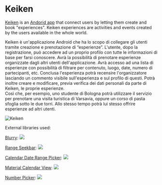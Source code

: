 # Keiken


[Keiken](https://keikenofficial.github.io/keiken-web/) is an [Andorid app](https://keiken.org/keiken.apk) that connect users by letting them create and book "experiences".
Keiken experiences are activities and events created by the users available in the whole world.


Keiken è un'applicazione Android che ha lo scopo di collegare gli utenti tramite creazione e prenotazione di “esperienze”.
L'utente, dopo la registrazione, può accedere ad un proprio profilo con tutte le informazioni di base per farsi conoscere. Avrà la possibilità di prenotare esperienze organizzate dagli altri utenti dell'applicazione. 
Avrà accesso ad una lista di esperienze con possibilità di filtrare per contenuto, luogo, date, numero di partecipanti, etc. Conclusa l'esperienza potrà recensire l'organizzatore lasciando un commento visibile sull'esperienza e sul profilo di questi. Potrà inoltre creare e modificare, previa verifica dei dati personali da parte di Keiken, le proprie esperienze.  
Così che, per esempio, uno studente di Bologna potrà utilizzare il servizio per prenotare una visita turistica di Varsavia, oppure un corso di pasta sfoglia sotto le due torri. Allo stesso tempo potrà lui stesso offrire esperienze ad altri utenti. 

![Keiken](https://keikenofficial.github.io/keiken-web/images/logo_full.png)

External libraries used: 

[Blurry](https://github.com/wasabeef/Blurry): [![](https://jitpack.io/v/wasabeef/Blurry.svg)](https://jitpack.io/#wasabeef/Blurry)

[Range Seekbar](https://github.com/Jay-Goo/RangeSeekBar): [![](https://jitpack.io/v/Jay-Goo/RangeSeekBar.svg)](https://jitpack.io/#Jay-Goo/RangeSeekBar)

[Calendar Date Range Picker](https://github.com/dangrossman/daterangepicker): [![](https://jitpack.io/v/ArchitShah248/CalendarDateRangePicker.svg)](https://jitpack.io/#ArchitShah248/CalendarDateRangePicker)

[Material Calendar View](https://github.com/Applandeo/Material-Calendar-View): [![](https://jitpack.io/v/Applandeo/Material-Calendar-View.svg)](https://jitpack.io/#Applandeo/Material-Calendar-View)

[Number Picker](https://github.com/ShawnLin013/NumberPicker): [![](https://jitpack.io/v/ShawnLin013/NumberPicker.svg)](https://jitpack.io/#ShawnLin013/NumberPicker)

